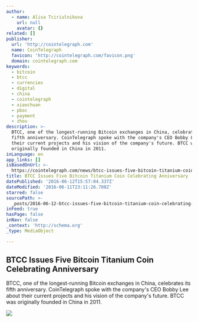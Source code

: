 ```yaml
---
author:
  - name: Alisa Tciriulnikova
    url: null
    avatar: {}
related: []
publisher:
  url: 'http://cointelegraph.com'
  name: CoinTelegraph
  favicon: 'http://cointelegraph.com/favicon.png'
  domain: cointelegraph.com
keywords:
  - bitcoin
  - btcc
  - currencies
  - digital
  - china
  - cointelegraph
  - xiaochuan
  - pboc
  - payment
  - zhou
description: >-
  BTCC, one of the longest-running Bitcoin exchanges in China, celebrates its
  fifth anniversary. CoinTelegraph spoke with the company's CEO Bobby Lee about
  their current projects and his vision of the company's future. BTCC was
  originally founded in China in 2011.
inLanguage: en
app_links: []
isBasedOnUrl: >-
  https://cointelegraph.com/news/btcc-issues-five-bitcoin-titanium-coin-celebrating-anniversary
title: BTCC Issues Five Bitcoin Titanium Coin Celebrating Anniversary
datePublished: '2016-06-12T15:57:04.337Z'
dateModified: '2016-06-11T23:11:26.708Z'
starred: false
sourcePath: >-
  _posts/2016-06-12-btcc-issues-five-bitcoin-titanium-coin-celebrating-anniversa.md
inFeed: true
hasPage: false
inNav: false
_context: 'http://schema.org'
_type: MediaObject

---
```

<article style=""><h1>BTCC Issues Five Bitcoin Titanium Coin Celebrating Anniversary</h1><p>BTCC, one of the longest-running Bitcoin exchanges in China, celebrates its fifth anniversary. CoinTelegraph spoke with the company's CEO Bobby Lee about their current projects and his vision of the company's future. BTCC was originally founded in China in 2011.</p><img src="http://cointelegraph.com/images/725_aHR0cDovL2NvaW50ZWxlZ3JhcGguY29tL3N0b3JhZ2UvdXBsb2Fkcy92aWV3L2JmMDQ0ODJlYWFjZWZjNjY3NzYxOGNjOTFjNDkzZWVmLnBuZw==.jpg" /></article>